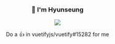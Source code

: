 <div align="center">
    <h3>👋 I'm Hyunseung</h3>    
    <img src="http://undo.io/media/uploads/files/Frustrated_programmer.gif" />
    <p> Do a 👍 in vuetifyjs/vuetify#15282 for me </p>
</div>
